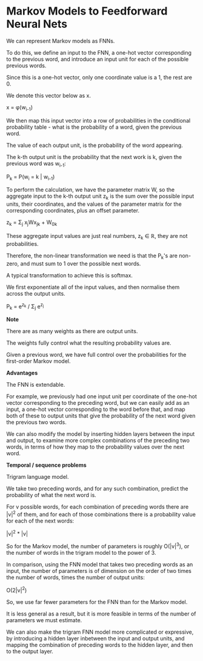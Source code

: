 # Markov Models to Feedforward Neural Nets

We can represent Markov models as FNNs.

To do this, we define an input to the FNN, a one-hot vector corresponding to the previous word, and introduce an input unit for each of the possible previous words.

Since this is a one-hot vector, only one coordinate value is a 1, the rest are 0.

We denote this vector below as x.

x = φ(w<sub>i-1</sub>)

We then map this input vector into a row of probabilities in the conditional probability table - what is the probability of a word, given the previous word.

The value of each output unit, is the probability of the word appearing.

The k-th output unit is the probability that the next work is k, given the previous word was w<sub>i-1</sub>:

P<sub>k</sub> = P(w<sub>i</sub> = k | w<sub>i-1</sub>)

To perform the calculation, we have the parameter matrix W, so the aggregate input to the k-th output unit z<sub>k</sub> is the sum over the possible input units, their coordinates, and the values of the parameter matrix for the corresponding coordinates, plus an offset parameter.

z<sub>k</sub> = Σ<sub>j</sub> x<sub>j</sub>Wx<sub>jk</sub> + W<sub>0k</sub>

These aggregate input values are just real numbers, z<sub>k</sub> ∈ ℝ, they are not probabilities.

Therefore, the non-linear transformation we need is that the P<sub>k</sub>'s are non-zero, and must sum to 1 over the possible next words.

A typical transformation to achieve this is softmax.

We first exponentiate all of the input values, and then normalise them across the output units.

P<sub>k</sub> = e<sup>z<sub>k</sub></sup> / Σ<sub>j</sub> e<sup>z<sub>j</sub></sup>

**Note**

There are as many weights as there are output units.

The weights fully control what the resulting probability values are.

Given a previous word, we have full control over the probabilities for the first-order Markov model.

**Advantages**

The FNN is extendable.

For example, we previously had one input unit per coordinate of the one-hot vector corresponding to the preceding word, but we can easily add as an input, a one-hot vector corresponding to the word before that, and map both of these to output units that give the probability of the next word given the previous two words.

We can also modify the model by inserting hidden layers between the input and output, to examine more complex combinations of the preceding two words, in terms of how they map to the probability values over the next word.

**Temporal / sequence problems**

Trigram language model.

We take two preceding words, and for any such combination, predict the probability of what the next word is.

For v possible words, for each combination of preceding words there are |v|<sup>2</sup> of them, and for each of those combinations there is a probability value for each of the next words:

|v|<sup>2</sup> \* |v|

So for the Markov model, the number of parameters is roughly O(|v|<sup>3</sup>), or the number of words in the trigram model to the power of 3.

In comparison, using the FNN model that takes two preceding words as an input, the number of parameters is of dimension on the order of two times the number of words, times the number of output units:

O(2|v|<sup>2</sup>)

So, we use far fewer parameters for the FNN than for the Markov model.

It is less general as a result, but it is more feasible in terms of the number of parameters we must estimate.

We can also make the trigram FNN model more complicated or expressive, by introducing a hidden layer inbetween the input and output units, and mapping the combination of preceding words to the hidden layer, and then to the output layer.

